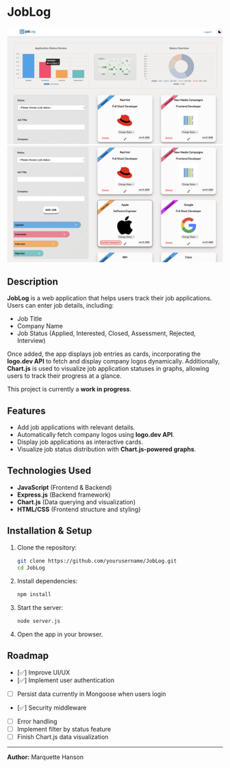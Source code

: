 # JobLog

![JobLog Screenshot](public/images/jobLogFinal.png)
![JobLog Screenshot](public/images/jobLogFinal2.png)

## Description
**JobLog** is a web application that helps users track their job applications. Users can enter job details, including:
- Job Title
- Company Name
- Job Status (Applied, Interested, Closed, Assessment, Rejected, Interview)

Once added, the app displays job entries as cards, incorporating the **logo.dev API** to fetch and display company logos dynamically. Additionally, **Chart.js** is used to visualize job application statuses in graphs, allowing users to track their progress at a glance.

This project is currently a **work in progress**.

## Features
- Add job applications with relevant details.
- Automatically fetch company logos using **logo.dev API**.
- Display job applications as interactive cards.
- Visualize job status distribution with **Chart.js-powered graphs**.

## Technologies Used
- **JavaScript** (Frontend & Backend)
- **Express.js** (Backend framework)
- **Chart.js** (Data querying and visualization)
- **HTML/CSS** (Frontend structure and styling)

## Installation & Setup
1. Clone the repository:
   ```sh
   git clone https://github.com/yourusername/JobLog.git
   cd JobLog
   ```
2. Install dependencies:
   ```sh
   npm install
   ```
3. Start the server:
   ```sh
   node server.js
   ```
4. Open the app in your browser.

## Roadmap
- [✅] Improve UI/UX
- [✅] Implement user authentication
- [ ] Persist data currently in Mongoose when users login
- [✅] Security middleware
- [ ] Error handling
- [ ] Implement filter by status feature
- [ ] Finish Chart.js data visualization

---
**Author:** Marquette Hanson

